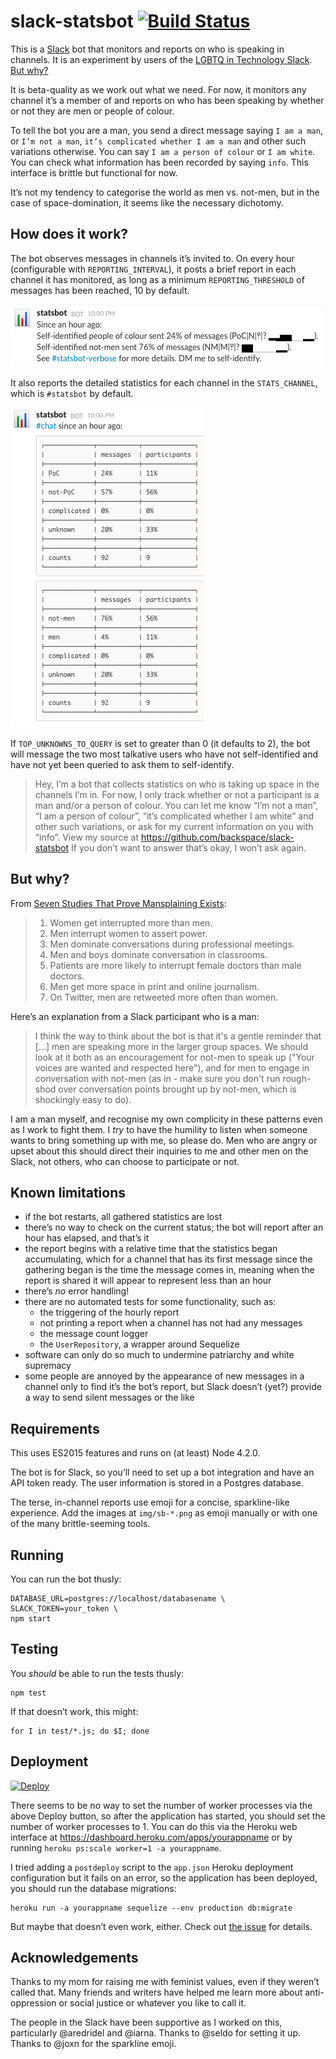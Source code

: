 # slack-statsbot [![Build Status](https://travis-ci.org/backspace/slack-statsbot.svg)](https://travis-ci.org/backspace/slack-statsbot)

This is a [Slack](https://slack.com) bot that monitors and reports on who is speaking in channels. It is an experiment by users of the [LGBTQ in Technology Slack](http://lgbtq.technology/). [But why?](#but-why)

It is beta-quality as we work out what we need. For now, it monitors any channel it’s a member of and reports on who has been speaking by whether or not they are men or people of colour.

To tell the bot you are a man, you send a direct message saying `I am a man`, or `I’m not a man`, `it’s complicated whether I am a man` and other such variations otherwise. You can say `I am a person of colour` or `I am white`. You can check what information has been recorded by saying `info`. This interface is brittle but functional for now.

It’s not my tendency to categorise the world as men vs. not-men, but in the case of space-domination, it seems like the necessary dichotomy.

## How does it work?

The bot observes messages in channels it’s invited to. On every hour (configurable with `REPORTING_INTERVAL`), it posts a brief report in each channel it has monitored, as long as a minimum `REPORTING_THRESHOLD` of messages has been reached, 10 by default.

![Example terse report](img/terse-example.png)

It also reports the detailed statistics for each channel in the `STATS_CHANNEL`, which is `#statsbot` by default.

![Example verbose report](img/verbose-example.png)

If `TOP_UNKNOWNS_TO_QUERY` is set to greater than 0 (it defaults to 2), the bot will message the two most talkative users who have not self-identified and have not yet been queried to ask them to self-identify.

> Hey, I’m a bot that collects statistics on who is taking up space in the channels I’m in. For now, I only track whether or not a participant is a man and/or a person of colour. You can let me know “I’m not a man”, “I am a person of colour”, “it’s complicated whether I am white” and other such variations, or ask for my current information on you with “info”. View my source at https://github.com/backspace/slack-statsbot If you don’t want to answer that’s okay, I won’t ask again.

## But why?

From [Seven Studies That Prove Mansplaining Exists](http://bitchmagazine.org/post/seven-studies-proving-mansplaining-exists):

> 1. Women get interrupted more than men.
> 2. Men interrupt women to assert power.
> 3. Men dominate conversations during professional meetings.
> 4. Men and boys dominate conversation in classrooms.
> 5. Patients are more likely to interrupt female doctors than male doctors.
> 6. Men get more space in print and online journalism.
> 7. On Twitter, men are retweeted more often than women.

Here’s an explanation from a Slack participant who is a man:

> I think the way to think about the bot is that it's a gentle reminder that […] men are speaking more in the larger group spaces. We should look at it both as an encouragement for not-men to speak up ("Your voices are wanted and respected here"), and for men to engage in conversation with not-men (as in - make sure you don't run rough-shod over conversation points brought up by not-men, which is shockingly easy to do).

I am a man myself, and recognise my own complicity in these patterns even as I work to fight them. I *try* to have the humility to listen when someone wants to bring something up with me, so please do. Men who are angry or upset about this should direct their inquiries to me and other men on the Slack, not others, who can choose to participate or not.

## Known limitations

* if the bot restarts, all gathered statistics are lost
* there’s no way to check on the current status; the bot will report after an hour has elapsed, and that’s it
* the report begins with a relative time that the statistics began accumulating, which for a channel that has its first message since the gathering began is the time the message comes in, meaning when the report is shared it will appear to represent less than an hour
* there’s *no* error handling!
* there are no automated tests for some functionality, such as:
  * the triggering of the hourly report
  * not printing a report when a channel has not had any messages
  * the message count logger
  * the `UserRepository`, a wrapper around Sequelize
* software can only do so much to undermine patriarchy and white supremacy
* some people are annoyed by the appearance of new messages in a channel only to find it’s the bot’s report, but Slack doesn’t (yet?) provide a way to send silent messages or the like

## Requirements

This uses ES2015 features and runs on (at least) Node 4.2.0.

The bot is for Slack, so you’ll need to set up a bot integration and have an API token ready. The user information is stored in a Postgres database.

The terse, in-channel reports use emoji for a concise, sparkline-like experience. Add the images at `img/sb-*.png` as emoji manually or with one of the many brittle-seeming tools.

## Running

You can run the bot thusly:

    DATABASE_URL=postgres://localhost/databasename \
    SLACK_TOKEN=your_token \
    npm start

## Testing

You *should* be able to run the tests thusly:

    npm test

If that doesn’t work, this might:

    for I in test/*.js; do $I; done

## Deployment

[![Deploy](https://www.herokucdn.com/deploy/button.png)](https://heroku.com/deploy?template=https://github.com/backspace/slack-statsbot/tree/primary)

There seems to be no way to set the number of worker processes via the above Deploy button, so after the application has started, you should set the number of worker processes to 1. You can do this via the Heroku web interface at https://dashboard.heroku.com/apps/yourappname or by running `heroku ps:scale worker=1 -a yourappname`.

I tried adding a `postdeploy` script to the `app.json` Heroku deployment configuration but it fails on an error, so the application has been deployed, you should run the database migrations:

    heroku run -a yourappname sequelize --env production db:migrate

But maybe that doesn’t even work, either. Check out [the issue](https://github.com/backspace/slack-statsbot/issues/8) for details.

## Acknowledgements

Thanks to my mom for raising me with feminist values, even if they weren’t called that. Many friends and writers have helped me learn more about anti-oppression or social justice or whatever you like to call it.

The people in the Slack have been supportive as I worked on this, particularly @aredridel and @iarna. Thanks to @seldo for setting it up. Thanks to @joxn for the sparkline emoji.
